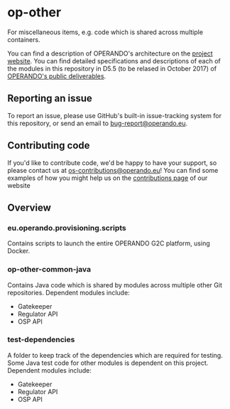 # op-other
For miscellaneous items, e.g. code which is shared across multiple containers.

You can find a description of OPERANDO's architecture on the [project website](https://www.operando.eu). You can find detailed specifications and descriptions of each of the modules in this repository in D5.5 (to be relased in October 2017) of [OPERANDO's public deliverables](https://www.operando.eu/servizi/moduli/moduli_fase01.aspx?mp=1&fn=6&Campo_78=&Campo_126=68&AggiornaDB=search&moduli1379178994=&__VIEWSTATEGENERATOR=D6660DC7&__EVENTVALIDATION=/wEWCAKInYjvBwK46/eoCgLW6PifAQLM6NSfAQLP6LicAQLM6NifAQLPm7uVCQKtvouLDQGIwuPU0XcXVk7W8FmpEwz15iKL).

## Reporting an issue
To report an issue, please use GitHub's built-in issue-tracking system for this repository, or send an email to bug-report@operando.eu.

## Contributing code
If you'd like to contribute code, we'd be happy to have your support, so please contact us at os-contributions@operando.eu! You can find some examples of how you might help us on the [contributions page](https://www.operando.eu) of our website

## Overview
### eu.operando.provisioning.scripts
Contains scripts to launch the entire OPERANDO G2C platform, using Docker.

### op-other-common-java
Contains Java code which is shared by modules across multiple other Git repositories. Dependent modules include:
* Gatekeeper
* Regulator API
* OSP API

### test-dependencies
A folder to keep track of the dependencies which are required for testing. Some Java test code for other modules is dependent on this project. Dependent modules include:
* Gatekeeper
* Regulator API
* OSP API

